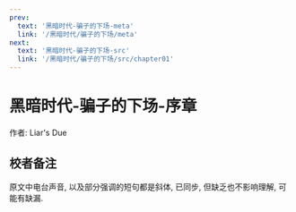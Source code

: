 ```yaml
---
prev:
  text: '黑暗时代-骗子的下场-meta'
  link: '/黑暗时代/骗子的下场/meta'
next:
  text: '黑暗时代-骗子的下场-src'
  link: '/黑暗时代/骗子的下场/src/chapter01'
---
```


# 黑暗时代-骗子的下场-序章

作者: Liar's Due

## 校者备注

原文中电台声音, 以及部分强调的短句都是斜体, 已同步, 但缺乏也不影响理解, 可能有缺漏.
